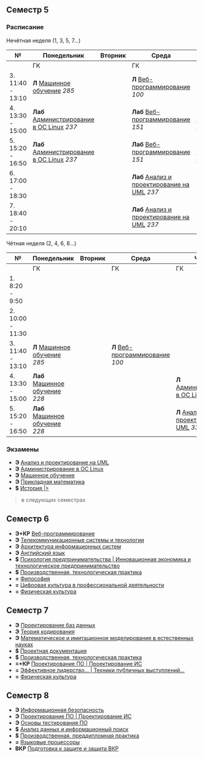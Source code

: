 ## Семестр 5

### Расписание

Нечётная неделя (1, 3, 5, 7...)

|№| Понедельник | Вторник | Среда | Четверг | Пятница | Суббота |
| ----- | ------ |------ |------ |------ |------ |------ |
| | ГК | | ГК | ГК |  |  |
| 3. 11:40 - 13:10| **Л** [Машинное обучение](Subjects/MachineLearning.md) *285* | | **Л** [Веб-программирование](Subjects/WebProgramming.md) *100* | | |  |
| 4. 13:30 - 15:00| **Лаб** [Администрирование в ОС Linux](Subjects/LinuxAdministration.md) *237* |  |  **Лаб** [Веб-программирование](Subjects/WebProgramming.md) *151* | **Л** [Администрирование в ОС Linux](Subjects/LinuxAdministration.md) *100* | | |
| 5. 15:20 - 16:50 | **Лаб** [Администрирование в ОС Linux](Subjects/LinuxAdministration.md) *237* |  | **Лаб** [Веб-программирование](Subjects/WebProgramming.md) *151*| **Л** [Анализ и проектирование на UML](Subjects/UML.md) *331* | | |
| 6. 17:00 - 18:30 | | | **Лаб** [Анализ и проектирование на UML](Subjects/UML.md) *237*|   | | |
| 7. 18:40 - 20:10 | | | **Лаб** [Анализ и проектирование на UML](Subjects/UML.md) *237*|   | | |


Чётная неделя (2, 4, 6, 8...)

|№| Понедельник | Вторник | Среда | Четверг | Пятница | Суббота |
| ----- | ------ |------ |------ |------ |------ |------ |
| | ГК | | ГК | ГК |  | Ломо |
| 1. 8:20 - 9:50| |  | |  |  | **Лаб** [Прикладная математика](Subjects/AppliedMathematics.md) *1513* |
| 2. 10:00 - 11:30| |  | |  |  | **Лаб** [Прикладная математика](Subjects/AppliedMathematics.md) *1513* |
| 3. 11:40 - 13:10| **Л** [Машинное обучение](Subjects/MachineLearning.md) *285* | | **Л** [Веб-программирование](Subjects/WebProgramming.md) *100*| | | **Л** [Прикладная математика](Subjects/AppliedMathematics.md) *2202* |
| 4. 13:30 - 15:00| **Лаб** [Машинное обучение](Subjects/MachineLearning.md) *228* |  |  | **Л** [Администрирование в ОС Linux](Subjects/LinuxAdministration.md) *100* |  | **Л** [Прикладная математика](Subjects/AppliedMathematics.md) *2202* |
| 5. 15:20 - 16:50 | **Лаб** [Машинное обучение](Subjects/MachineLearning.md) *228* | |  | **Л** [Анализ и проектирование на UML](Subjects/UML.md) *331* | | |


### Экзамены

* **Э** [Анализ и проектирование на UML](Subjects/UML.md)
* **Э** [Администрирование в ОС Linux](Subjects/LinuxAdministration.md)
* **Э** [Машинное обучение](Subjects/MachineLearning.md)
* **Э** [Прикладная математика](Subjects/AppliedMathematics.md)
* **$** [История |>]()


> в следующих семестрах

## Семестр 6

* **Э+КР** [Веб-программирование](Subjects/WebProgramming.md)
* **Э** [Телекоммуникационные системы и технологии](Subjects/)
* **Э** [Архитектура информационных систем](Subjects/)
* **Э** [Английский язык](Subjects/)
* **$** [Психология предпринимательства | Инновационная экономика и технологическое предпринимательство](Subjects/)
* **$** [Производственная, технологическая практика](Subjects/)
* **=** [Философия](Subjects/)
* **=** [Цифровая культура в профессиональной деятельности](Subjects/)
* **=** [Физическая культура](Subjects/)

## Семестр 7

* **Э** [Проектирование баз данных](Subjects/)
* **Э** [Теория кодирования](Subjects/)
* **Э** [Математическое и имитационное моделирование в естественных науках](Subjects/)
* **$** [Проектная документация](Subjects/)
* **$** [Производственная, технологическая практика](Subjects/)
* **=+КР** [Проектирование ПО | Проектирование ИС](Subjects/)
* **=** [Эффективное лидерство... | Техники публичных выступлений...](Subjects/)
* **=** [Физическая культура](Subjects/)

## Семестр 8

* **Э** [Информационная безопасность](Subjects/)
* **Э** [Проектирование ПО | Проектирование ИС](Subjects/)
* **Э** [Основы тестирования ПО](Subjects/)
* **$** [Анализ данных и информационный поиск](Subjects/)
* **$** [Производственная, преддипломная практика](Subjects/)
* **=** [Языковые процессоры](Subjects/)
* **ВКР** [Подготовка к защите и защита ВКР](Subjects/)
